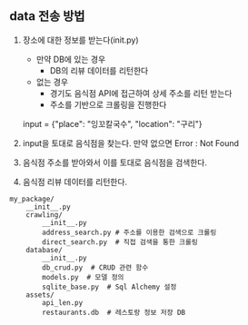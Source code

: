 ## data 전송 방법

1. 장소에 대한 정보를 받는다(init.py)
   - 만약 DB에 있는 경우
      - DB의 리뷰 데이터를 리턴한다
   - 없는 경우
      - 경기도 음식점 API에 접근하여 상세 주소를 리턴 받는다
      - 주소를 기반으로 크롤링을 진행한다

   input = {"place": "잉꼬칼국수", "location": "구리"}
2. input을 토대로  음식점을 찾는다.
   만약 없으면 Error : Not Found
3. 음식점 주소를 받아와서 이를 토대로 음식점을 검색한다.
4. 음식점 리뷰 데이터를 리턴한다.

```
my_package/
    __init__.py
    crawling/
        __init__.py
        address_search.py # 주소를 이용한 검색으로 크롤링
        direct_search.py  # 직접 검색을 통한 크롤링
    database/
        __init__.py
        db_crud.py  # CRUD 관련 함수
        models.py  # 모델 정의
        sqlite_base.py  # Sql Alchemy 설정
    assets/
        api_len.py
        restaurants.db  # 레스토랑 정보 저장 DB
```